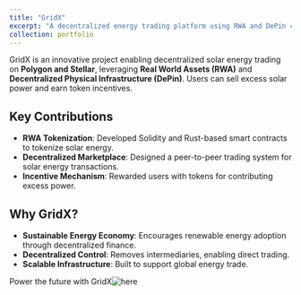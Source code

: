 ```yaml
---
title: "GridX"
excerpt: "A decentralized energy trading platform using RWA and DePin concepts to tokenize excess solar energy."
collection: portfolio
---
```


GridX is an innovative project enabling decentralized solar energy trading on **Polygon and Stellar**, leveraging **Real World Assets (RWA)** and **Decentralized Physical Infrastructure (DePin)**. Users can sell excess solar power and earn token incentives.

## Key Contributions

- **RWA Tokenization**: Developed Solidity and Rust-based smart contracts to tokenize solar energy.
- **Decentralized Marketplace**: Designed a peer-to-peer trading system for solar energy transactions.
- **Incentive Mechanism**: Rewarded users with tokens for contributing excess power.

## Why GridX?

- **Sustainable Energy Economy**: Encourages renewable energy adoption through decentralized finance.
- **Decentralized Control**: Removes intermediaries, enabling direct trading.
- **Scalable Infrastructure**: Built to support global energy trade.

Power the future with GridX![here](grid-x-xi.vercel.app)
